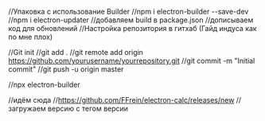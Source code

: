 //Упаковка с использование Builder
//npm i electron-builder --save-dev
//npm i electron-updater
//добавляем build в package.json
//дописываем код для обновлений
//Настройка репозитория в гитхаб (Гайд индуса как по мне плох)

//Git init
//git add .
//git remote add origin https://github.com/yourusername/yourrepository.git
//git commit -m "Initial commit"
//git push -u origin master

//npx electron-builder

//идём сюда
//https://github.com/FFrein/electron-calc/releases/new
//загружаем версию c тегом версии